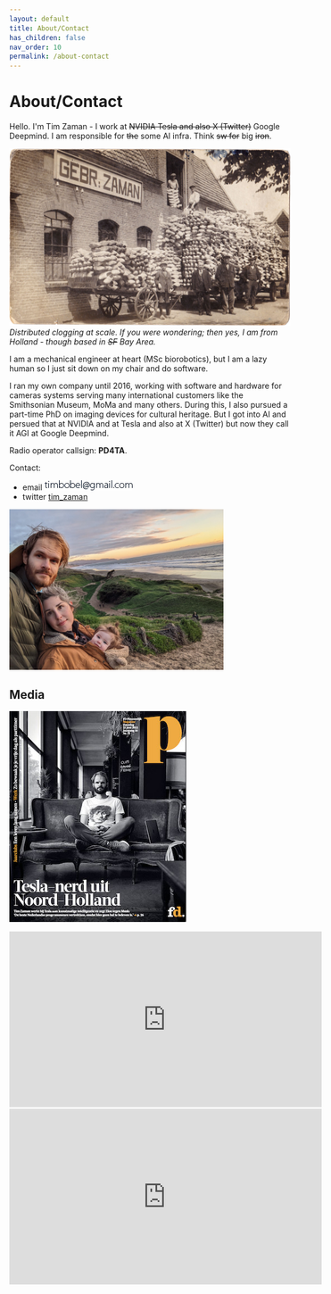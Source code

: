 ```yaml
---
layout: default
title: About/Contact
has_children: false
nav_order: 10
permalink: /about-contact
---
```


# About/Contact

Hello. I'm Tim Zaman - I work at ~~NVIDIA Tesla and also X (Twitter)~~ Google Deepmind. I am responsible for ~~the~~ some AI infra. Think ~~sw for~~ big ~~iron~~.

<img src="docs/about/about_zaman-klompen-ansicht-2.jpg" alt="ansicht klompen" width="512"/><br />
_Distributed clogging at scale. If you were wondering; then yes, I am from Holland - though based in ~~SF~~ Bay Area._

I am a mechanical engineer at heart (MSc biorobotics), but I am a lazy human so I just sit down on my chair and do software.

I ran my own company until 2016, working with software and hardware for cameras systems serving many international customers like the Smithsonian Museum, MoMa and many others. During this, I also pursued a part-time PhD on imaging devices for cultural heritage. But I got into AI and persued that at NVIDIA and at Tesla and also at X (Twitter) but now they call it AGI at Google Deepmind.

Radio operator callsign: **PD4TA**.

Contact:

* email ![Image](docs/about/about_email.jpg)
* twitter [tim_zaman](https://twitter.com/tim_zaman)

<img src="docs/about/about_tzbeach.jpg" alt="Tim" width="384"/>


## Media

<a href="https://fd.nl/samenleving/1440961/tesla-nerd-tim-zaman-bij-tesla-zitten-veel-knappere-koppen-dan-ik-qzf2cagbxMWR"><img src="docs/about/about-fd2022.jpg" alt="Tim in fd 2022"></a>

<iframe width="560" height="315" src="https://www.youtube.com/embed/kShT_Z3GJSU" frameborder="0" allow="accelerometer; autoplay; encrypted-media; gyroscope; picture-in-picture" allowfullscreen></iframe>

<iframe width="560" height="315" src="https://www.youtube.com/embed/er5N1Zv3oac" frameborder="0" allow="accelerometer; autoplay; encrypted-media; gyroscope; picture-in-picture" allowfullscreen></iframe>